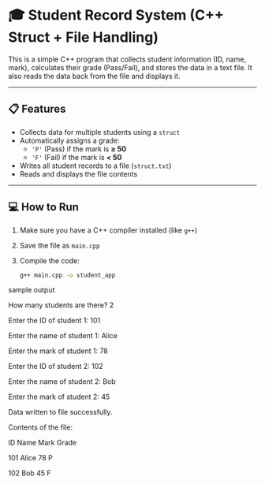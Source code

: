 # 🎓 Student Record System (C++ Struct + File Handling)

This is a simple C++ program that collects student information (ID, name, mark), calculates their grade (Pass/Fail), and stores the data in a text file. It also reads the data back from the file and displays it.

---

## 📋 Features

- Collects data for multiple students using a `struct`
- Automatically assigns a grade:
  - `'P'` (Pass) if the mark is **≥ 50**
  - `'F'` (Fail) if the mark is **< 50**
- Writes all student records to a file (`struct.txt`)
- Reads and displays the file contents

---

## 💻 How to Run

1. Make sure you have a C++ compiler installed (like `g++`)
2. Save the file as `main.cpp`
3. Compile the code:

   ```bash
   g++ main.cpp -o student_app
sample output

How many students are there? 2

Enter the ID of student 1: 101

Enter the name of student 1: Alice

Enter the mark of student 1: 78

Enter the ID of student 2: 102

Enter the name of student 2: Bob

Enter the mark of student 2: 45

Data written to file successfully.

Contents of the file:

ID	Name	Mark	Grade

101	Alice	78	P

102	Bob	45	F
